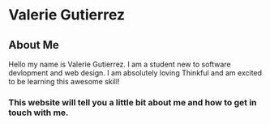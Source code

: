 # Valerie Gutierrez

## About Me
Hello my name is Valerie Gutierrez. I am a student new to software devlopment and web design. I am absolutely loving Thinkful and am excited to be learning this awesome skill!

### This website will tell you a little bit about me and how to get in touch with me.
